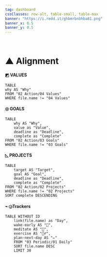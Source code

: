 ```yaml
---
tag: dashboard
cssClasses: row-alt, table-small, table-max
banner: "https://i.redd.it/ghbmrbnbhba81.png"
banner_x: 0.5
banner_y: 0.5
---
```

⠀
#  ▲ Alignment
####  ◩ VALUES
```dataview
TABLE
why AS "Why"
FROM "02 Action/04 Values"
WHERE file.name != "04 Values"
```

#### ◎ GOALS
```dataview
TABLE
	why AS "Why",
	value as "Value",
	deadline as "Deadline",
	complete as "Complete"
FROM "02 Action/03 Goals"
WHERE file.name != "03 Goals"
```

#### ◺ PROJECTS
```dataview
TABLE
	target AS "Target",
	goal AS "Goal",
	deadline as "Deadline",
	complete as "Complete"
FROM "02 Action/02 Projects"
WHERE file.name != "02 Projects"
SORT complete DESCENDING
```
#### ⌁ ◶Trackers
```dataview
TABLE WITHOUT ID
	link(file.name) as "Day",
	wake-early AS "🌄",
	meditate AS "🧘",
	exercise AS "🏃‍♂️",
	plan-next-day AS "✏️"
	FROM "03 Periodic/01 Daily" 
	SORT file.name DESC
	LIMIT 30
```

